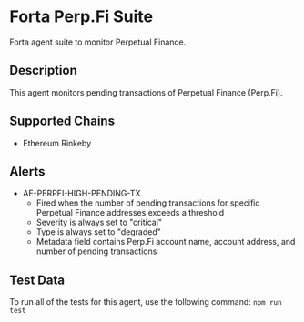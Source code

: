 # Forta Perp.Fi Suite

Forta agent suite to monitor Perpetual Finance.

## Description

This agent monitors pending transactions of Perpetual Finance (Perp.Fi).

## Supported Chains

- Ethereum Rinkeby

## Alerts

<!-- -->
- AE-PERPFI-HIGH-PENDING-TX
  - Fired when the number of pending transactions for specific Perpetual Finance addresses exceeds a threshold
  - Severity is always set to "critical"
  - Type is always set to "degraded"
  - Metadata field contains Perp.Fi account name, account address, and number of pending transactions

## Test Data

To run all of the tests for this agent, use the following command: `npm run test`
